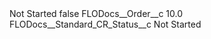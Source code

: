 <?xml version="1.0" encoding="UTF-8"?>
<CustomMetadata xmlns="http://soap.sforce.com/2006/04/metadata" xmlns:xsi="http://www.w3.org/2001/XMLSchema-instance" xmlns:xsd="http://www.w3.org/2001/XMLSchema">
    <label>Not Started</label>
    <protected>false</protected>
    <values>
        <field>FLODocs__Order__c</field>
        <value xsi:type="xsd:double">10.0</value>
    </values>
    <values>
        <field>FLODocs__Standard_CR_Status__c</field>
        <value xsi:type="xsd:string">Not Started</value>
    </values>
</CustomMetadata>
